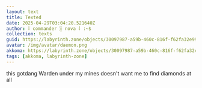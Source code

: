 ```yaml
---
layout: text
title: Texted
date: 2025-04-29T03:04:20.521640Z
author: ⸸ commander ░ nova ⸸ :~$
collection: texts
guid: https://labyrinth.zone/objects/30097987-a59b-460c-816f-f62fa32e9934
avatar: /img/avatar/daemon.png
akkoma: https://labyrinth.zone/objects/30097987-a59b-460c-816f-f62fa32e9934
tags: [akkoma, labyrinth-zone]
---
```


<p>this gotdang Warden under my mines doesn't want me to find diamonds at all</p>